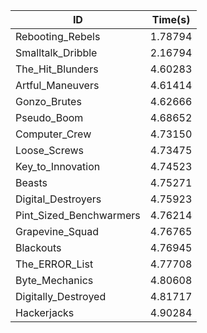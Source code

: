 |ID|Time(s)|
|-|-|
|Rebooting_Rebels|1.78794|
|Smalltalk_Dribble|2.16794|
|The_Hit_Blunders|4.60283|
|Artful_Maneuvers|4.61414|
|Gonzo_Brutes|4.62666|
|Pseudo_Boom|4.68652|
|Computer_Crew|4.73150|
|Loose_Screws|4.73475|
|Key_to_Innovation|4.74523|
|Beasts|4.75271|
|Digital_Destroyers|4.75923|
|Pint_Sized_Benchwarmers|4.76214|
|Grapevine_Squad|4.76765|
|Blackouts|4.76945|
|The_ERROR_List|4.77708|
|Byte_Mechanics|4.80608|
|Digitally_Destroyed|4.81717|
|Hackerjacks|4.90284|
